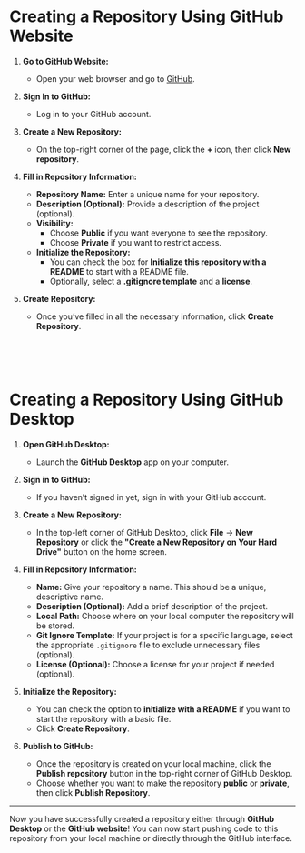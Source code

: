 # **Creating a Repository Using GitHub Website**

1. **Go to GitHub Website:**
   - Open your web browser and go to [GitHub](https://github.com).

2. **Sign In to GitHub:**
   - Log in to your GitHub account.

3. **Create a New Repository:**
   - On the top-right corner of the page, click the **+** icon, then click **New repository**.

4. **Fill in Repository Information:**
   - **Repository Name:** Enter a unique name for your repository.
   - **Description (Optional):** Provide a description of the project (optional).
   - **Visibility:**
     - Choose **Public** if you want everyone to see the repository.
     - Choose **Private** if you want to restrict access.
   - **Initialize the Repository:**
     - You can check the box for **Initialize this repository with a README** to start with a README file.
     - Optionally, select a **.gitignore template** and a **license**.

5. **Create Repository:**
   - Once you’ve filled in all the necessary information, click **Create Repository**.

<br>
<br>
<br>



# **Creating a Repository Using GitHub Desktop**

1. **Open GitHub Desktop:**
   - Launch the **GitHub Desktop** app on your computer.

2. **Sign in to GitHub:**
   - If you haven’t signed in yet, sign in with your GitHub account.

3. **Create a New Repository:**
   - In the top-left corner of GitHub Desktop, click **File** → **New Repository** or click the **"Create a New Repository on Your Hard Drive"** button on the home screen.

4. **Fill in Repository Information:**
   - **Name:** Give your repository a name. This should be a unique, descriptive name.
   - **Description (Optional):** Add a brief description of the project.
   - **Local Path:** Choose where on your local computer the repository will be stored.
   - **Git Ignore Template:** If your project is for a specific language, select the appropriate `.gitignore` file to exclude unnecessary files (optional).
   - **License (Optional):** Choose a license for your project if needed (optional).

5. **Initialize the Repository:**
   - You can check the option to **initialize with a README** if you want to start the repository with a basic file.
   - Click **Create Repository**.

6. **Publish to GitHub:**
   - Once the repository is created on your local machine, click the **Publish repository** button in the top-right corner of GitHub Desktop.
   - Choose whether you want to make the repository **public** or **private**, then click **Publish Repository**.


---

Now you have successfully created a repository either through **GitHub Desktop** or the **GitHub website**! You can now start pushing code to this repository from your local machine or directly through the GitHub interface.